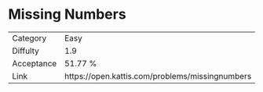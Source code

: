 # Missing Numbers

<table>
    <tr>
        <td>Category</td>
        <td>Easy</td>
    </tr>
    <tr>
        <td>Diffulty</td>
        <td>1.9</td>
    </tr>
    <tr>
        <td>Acceptance</td>
        <td>51.77 %</td>
    </tr>
    <tr>
        <td>Link</td>
        <td>https://open.kattis.com/problems/missingnumbers</td>
    </tr>
</table>